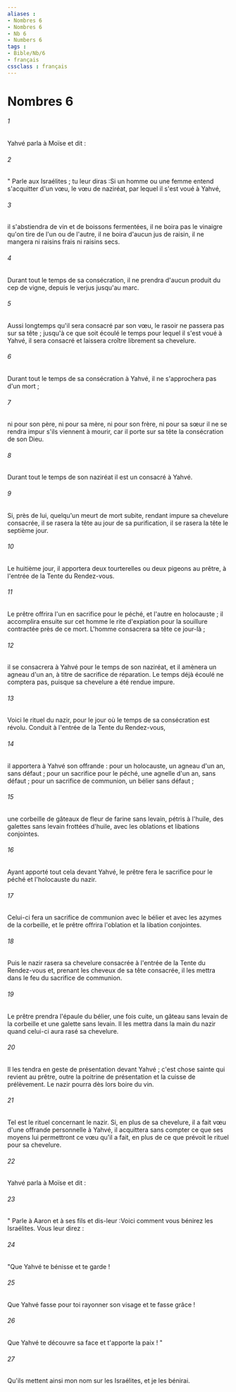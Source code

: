 ```yaml
---
aliases : 
- Nombres 6
- Nombres 6
- Nb 6
- Numbers 6
tags : 
- Bible/Nb/6
- français
cssclass : français
---
```


# Nombres 6

###### 1
Yahvé parla à Moïse et dit : 
###### 2
" Parle aux Israélites ; tu leur diras :Si un homme ou une femme entend s'acquitter d'un vœu, le vœu de naziréat, par lequel il s'est voué à Yahvé, 
###### 3
il s'abstiendra de vin et de boissons fermentées, il ne boira pas le vinaigre qu'on tire de l'un ou de l'autre, il ne boira d'aucun jus de raisin, il ne mangera ni raisins frais ni raisins secs. 
###### 4
Durant tout le temps de sa consécration, il ne prendra d'aucun produit du cep de vigne, depuis le verjus jusqu'au marc. 
###### 5
Aussi longtemps qu'il sera consacré par son vœu, le rasoir ne passera pas sur sa tête ; jusqu'à ce que soit écoulé le temps pour lequel il s'est voué à Yahvé, il sera consacré et laissera croître librement sa chevelure. 
###### 6
Durant tout le temps de sa consécration à Yahvé, il ne s'approchera pas d'un mort ; 
###### 7
ni pour son père, ni pour sa mère, ni pour son frère, ni pour sa sœur il ne se rendra impur s'ils viennent à mourir, car il porte sur sa tête la consécration de son Dieu. 
###### 8
Durant tout le temps de son naziréat il est un consacré à Yahvé. 
###### 9
Si, près de lui, quelqu'un meurt de mort subite, rendant impure sa chevelure consacrée, il se rasera la tête au jour de sa purification, il se rasera la tête le septième jour. 
###### 10
Le huitième jour, il apportera deux tourterelles ou deux pigeons au prêtre, à l'entrée de la Tente du Rendez-vous. 
###### 11
Le prêtre offrira l'un en sacrifice pour le péché, et l'autre en holocauste ; il accomplira ensuite sur cet homme le rite d'expiation pour la souillure contractée près de ce mort. L'homme consacrera sa tête ce jour-là ; 
###### 12
il se consacrera à Yahvé pour le temps de son naziréat, et il amènera un agneau d'un an, à titre de sacrifice de réparation. Le temps déjà écoulé ne comptera pas, puisque sa chevelure a été rendue impure. 
###### 13
Voici le rituel du nazir, pour le jour où le temps de sa consécration est révolu. Conduit à l'entrée de la Tente du Rendez-vous, 
###### 14
il apportera à Yahvé son offrande : pour un holocauste, un agneau d'un an, sans défaut ; pour un sacrifice pour le péché, une agnelle d'un an, sans défaut ; pour un sacrifice de communion, un bélier sans défaut ; 
###### 15
une corbeille de gâteaux de fleur de farine sans levain, pétris à l'huile, des galettes sans levain frottées d'huile, avec les oblations et libations conjointes. 
###### 16
Ayant apporté tout cela devant Yahvé, le prêtre fera le sacrifice pour le péché et l'holocauste du nazir. 
###### 17
Celui-ci fera un sacrifice de communion avec le bélier et avec les azymes de la corbeille, et le prêtre offrira l'oblation et la libation conjointes. 
###### 18
Puis le nazir rasera sa chevelure consacrée à l'entrée de la Tente du Rendez-vous et, prenant les cheveux de sa tête consacrée, il les mettra dans le feu du sacrifice de communion. 
###### 19
Le prêtre prendra l'épaule du bélier, une fois cuite, un gâteau sans levain de la corbeille et une galette sans levain. Il les mettra dans la main du nazir quand celui-ci aura rasé sa chevelure. 
###### 20
Il les tendra en geste de présentation devant Yahvé ; c'est chose sainte qui revient au prêtre, outre la poitrine de présentation et la cuisse de prélèvement. Le nazir pourra dès lors boire du vin. 
###### 21
Tel est le rituel concernant le nazir. Si, en plus de sa chevelure, il a fait vœu d'une offrande personnelle à Yahvé, il acquittera sans compter ce que ses moyens lui permettront ce vœu qu'il a fait, en plus de ce que prévoit le rituel pour sa chevelure. 
###### 22
Yahvé parla à Moïse et dit : 
###### 23
" Parle à Aaron et à ses fils et dis-leur :Voici comment vous bénirez les Israélites. Vous leur direz :
###### 24
"Que Yahvé te bénisse et te garde ! 
###### 25
Que Yahvé fasse pour toi rayonner son visage et te fasse grâce ! 
###### 26
Que Yahvé te découvre sa face et t'apporte la paix ! "
###### 27
Qu'ils mettent ainsi mon nom sur les Israélites, et je les bénirai. 
